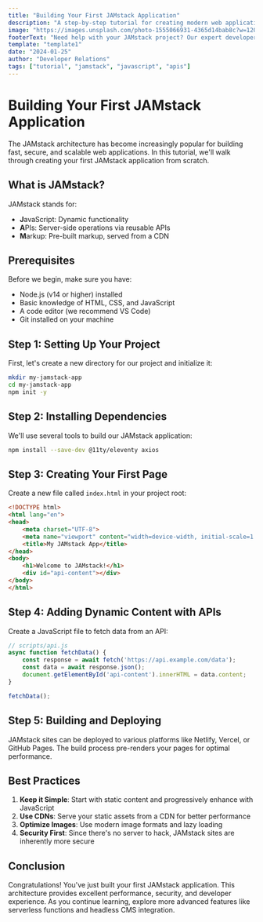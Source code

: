 ```yaml
---
title: "Building Your First JAMstack Application"
description: "A step-by-step tutorial for creating modern web applications with JavaScript, APIs, and Markup"
image: "https://images.unsplash.com/photo-1555066931-4365d14bab8c?w=1200&h=800&fit=crop"
footerText: "Need help with your JAMstack project? Our expert developers are here to assist!"
template: "template1"
date: "2024-01-25"
author: "Developer Relations"
tags: ["tutorial", "jamstack", "javascript", "apis"]
---
```


# Building Your First JAMstack Application

The JAMstack architecture has become increasingly popular for building fast, secure, and scalable web applications. In this tutorial, we'll walk through creating your first JAMstack application from scratch.

## What is JAMstack?

JAMstack stands for:
- **J**avaScript: Dynamic functionality
- **A**PIs: Server-side operations via reusable APIs
- **M**arkup: Pre-built markup, served from a CDN

## Prerequisites

Before we begin, make sure you have:
- Node.js (v14 or higher) installed
- Basic knowledge of HTML, CSS, and JavaScript
- A code editor (we recommend VS Code)
- Git installed on your machine

## Step 1: Setting Up Your Project

First, let's create a new directory for our project and initialize it:

```bash
mkdir my-jamstack-app
cd my-jamstack-app
npm init -y
```

## Step 2: Installing Dependencies

We'll use several tools to build our JAMstack application:

```bash
npm install --save-dev @11ty/eleventy axios
```

## Step 3: Creating Your First Page

Create a new file called `index.html` in your project root:

```html
<!DOCTYPE html>
<html lang="en">
<head>
    <meta charset="UTF-8">
    <meta name="viewport" content="width=device-width, initial-scale=1.0">
    <title>My JAMstack App</title>
</head>
<body>
    <h1>Welcome to JAMstack!</h1>
    <div id="api-content"></div>
</body>
</html>
```

## Step 4: Adding Dynamic Content with APIs

Create a JavaScript file to fetch data from an API:

```javascript
// scripts/api.js
async function fetchData() {
    const response = await fetch('https://api.example.com/data');
    const data = await response.json();
    document.getElementById('api-content').innerHTML = data.content;
}

fetchData();
```

## Step 5: Building and Deploying

JAMstack sites can be deployed to various platforms like Netlify, Vercel, or GitHub Pages. The build process pre-renders your pages for optimal performance.

## Best Practices

1. **Keep it Simple**: Start with static content and progressively enhance with JavaScript
2. **Use CDNs**: Serve your static assets from a CDN for better performance
3. **Optimize Images**: Use modern image formats and lazy loading
4. **Security First**: Since there's no server to hack, JAMstack sites are inherently more secure

## Conclusion

Congratulations! You've just built your first JAMstack application. This architecture provides excellent performance, security, and developer experience. As you continue learning, explore more advanced features like serverless functions and headless CMS integration.